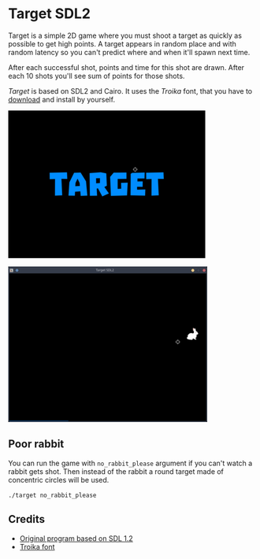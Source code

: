 # Target SDL2

Target is a simple 2D game where you must shoot a target as quickly as possible to get high points. 
A target appears in random place and with random latency so you can't predict where and when it'll
spawn next time. 

After each successful shot, points and time for this shot are drawn.
After each 10 shots you'll see sum of points for those shots.

*Target* is based on SDL2 and Cairo. It uses the *Troika* font, that you have to [download](http://www.dafont.com/troika.font) and install by yourself.

![Screenshot](screenshots/screenshot1.png)

![Screenshot](screenshots/screenshot2.png)

## Poor rabbit

You can run the game with `no_rabbit_please` argument if you can't watch a rabbit gets shot. Then instead of the rabbit 
a round target made of concentric circles will be used. 

    ./target no_rabbit_please

## Credits

- [Original program based on SDL 1.2](https://github.com/bb-q/target)
- [Troika font](http://www.dafont.com/troika.font)
